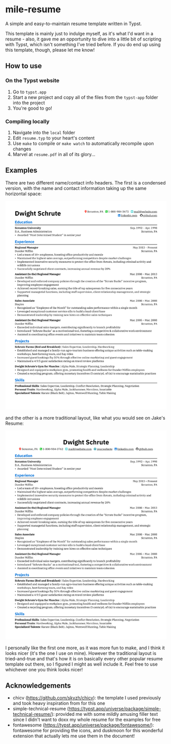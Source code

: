 # mile-resume

A simple and easy-to-maintain resume template written in Typst.

This template is mainly just to indulge myself, as it's what I'd want in a resume - also, it gave me an opportunity to dive into a little bit of scripting with Typst, which isn't something I've tried before. If you do end up using this template, though, please let me know!

## How to use

### On the Typst website

1. Go to `typst.app`
2. Start a new project and copy all of the files from the `typst-app` folder into the project
3. You're good to go!

### Compiling locally

1. Navigate into the `local` folder
2. Edit `resume.typ` to your heart's content
3. Use `make` to compile or `make watch` to automatically recompile upon changes
4. Marvel at `resume.pdf` in all of its glory...

## Examples
There are two different name/contact info headers. The first is a condensed version, with the name and contact information taking up the same horizontal space:

![Screenshot of a resume generated using this template. This screenshot highlights the condensed version of the name and contact information headers.](example.png)

and the other is a more traditional layout, like what you would see on Jake's Resume:

![Screenshot of a resume generated using this template. This screenshot uses a traditional version of the name and contact information headers.](example-alt.png)

I personally like the first one more, as it was more fun to make, and I think it looks nicer (it's the one I use on mine). However the traditional layout is tried-and-true and that's how it is on basically every other popular resume template out there, so I figured I might as well include it. Feel free to use whichever one you think looks nicer!

## Acknowledgements

- chicv (https://github.com/skyzh/chicv): the template I used previously and took heavy inspiration from for this one
- simple-technical-resume (https://typst.app/universe/package/simple-technical-resume/): provided me with some mildly amusing filler text since I didn't want to doxx my whole resume for the examples for free
- fontawesome (https://typst.app/universe/package/fontawesome/): fontawesome for providing the icons, and duskmoon for this wonderful extension that actually lets me use them in the document!
